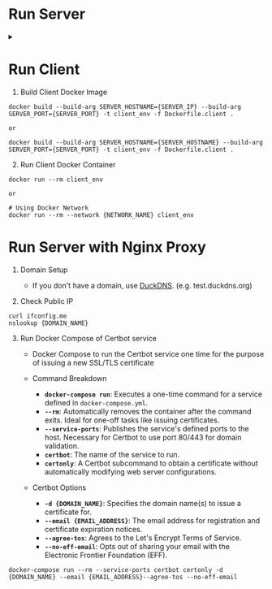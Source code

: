 Run Server
==============================

<details>
<summary></summary>Server Execution Procedure</summary>
      
1. Create Docker Network
    * Containers on the same network can communicate with each other by their container name.

```
docker network create {NETWORK_NAME}
```

2. Build Server Docker Image

```
docker build --build-arg SERVER_PORT={SERVER_PORT} -t server_env -f Dockerfile.server .
```

3. Run Server Docker Container 

```
docker run --rm server_env

or

docker run --rm --name {SERVER_HOSTNAME} server_env

or

# Using Docker Network
docker run --rm --name {SERVER_HOSTNAME} --network {NETWORK_NAME} server_env
```

</details>

Run Client
==============================

1. Build Client Docker Image

```
docker build --build-arg SERVER_HOSTNAME={SERVER_IP} --build-arg SERVER_PORT={SERVER_PORT} -t client_env -f Dockerfile.client .

or

docker build --build-arg SERVER_HOSTNAME={SERVER_HOSTNAME} --build-arg SERVER_PORT={SERVER_PORT} -t client_env -f Dockerfile.client .
```

2. Run Client Docker Container 

```
docker run --rm client_env

or

# Using Docker Network
docker run --rm --network {NETWORK_NAME} client_env
```


Run Server with Nginx Proxy
==============================

1. Domain Setup
   * If you don't have a domain, use [DuckDNS](https://www.duckdns.org/). (e.g. test.duckdns.org)

3. Check Public IP

```
curl ifconfig.me
nslookup {DOMAIN_NAME}
```

3. Run Docker Compose of Certbot service 

    * Docker Compose to run the Certbot service one time for the purpose of issuing a new SSL/TLS certificate

    * Command Breakdown
        * **`docker-compose run`**: Executes a one-time command for a service defined in `docker-compose.yml`.
        * **`--rm`**: Automatically removes the container after the command exits. Ideal for one-off tasks like issuing certificates.
        * **`--service-ports`**: Publishes the service's defined ports to the host. Necessary for Certbot to use port 80/443 for domain validation.
        * **`certbot`**: The name of the service to run.
        * **`certonly`**: A Certbot subcommand to obtain a certificate without automatically modifying web server configurations.

    * Certbot Options
        * **`-d {DOMAIN_NAME}`**: Specifies the domain name(s) to issue a certificate for.
        * **`--email {EMAIL_ADDRESS}`**: The email address for registration and certificate expiration notices.
        * **`--agree-tos`**: Agrees to the Let's Encrypt Terms of Service.
        * **`--no-eff-email`**: Opts out of sharing your email with the Electronic Frontier Foundation (EFF).

```
docker-compose run --rm --service-ports certbot certonly -d {DOMAIN_NAME} --email {EMAIL_ADDRESS}--agree-tos --no-eff-email
```
